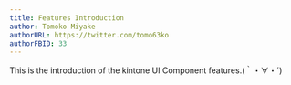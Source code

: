 ```yaml
---
title: Features Introduction
author: Tomoko Miyake
authorURL: https://twitter.com/tomo63ko
authorFBID: 33
---
```


This is the introduction of the kintone UI Component features.(｀・∀・´)

<!--truncate-->
